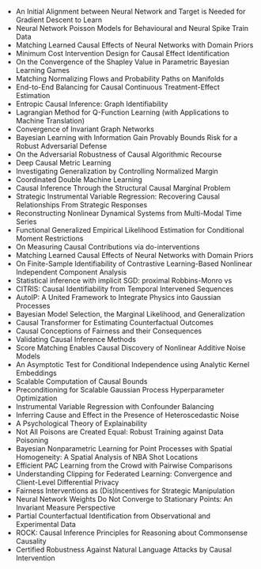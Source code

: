 - An Initial Alignment between Neural Network and Target is Needed for Gradient Descent to Learn
- Neural Network Poisson Models for Behavioural and Neural Spike Train Data
- Matching Learned Causal Effects of Neural Networks with Domain Priors
- Minimum Cost Intervention Design for Causal Effect Identification
- On the Convergence of the Shapley Value in Parametric Bayesian Learning Games
- Matching Normalizing Flows and Probability Paths on Manifolds
- End-to-End Balancing for Causal Continuous Treatment-Effect Estimation
- Entropic Causal Inference: Graph Identifiability
- Lagrangian Method for Q-Function Learning (with Applications to Machine Translation)
- Convergence of Invariant Graph Networks
- Bayesian Learning with Information Gain Provably Bounds Risk for a Robust Adversarial Defense
- On the Adversarial Robustness of Causal Algorithmic Recourse
- Deep Causal Metric Learning
- Investigating Generalization by Controlling Normalized Margin
- Coordinated Double Machine Learning
- Causal Inference Through the Structural Causal Marginal Problem
- Strategic Instrumental Variable Regression: Recovering Causal Relationships From Strategic Responses
- Reconstructing Nonlinear Dynamical Systems from Multi-Modal Time Series
- Functional Generalized Empirical Likelihood Estimation for Conditional Moment Restrictions
- On Measuring Causal Contributions via do-interventions
- Matching Learned Causal Effects of Neural Networks with Domain Priors
- On Finite-Sample Identifiability of Contrastive Learning-Based Nonlinear Independent Component Analysis
- Statistical inference with implicit SGD: proximal Robbins-Monro vs
- CITRIS: Causal Identifiability from Temporal Intervened Sequences
- AutoIP: A United Framework to Integrate Physics into Gaussian Processes
- Bayesian Model Selection, the Marginal Likelihood, and Generalization
- Causal Transformer for Estimating Counterfactual Outcomes
- Causal Conceptions of Fairness and their Consequences
- Validating Causal Inference Methods
- Score Matching Enables Causal Discovery of Nonlinear Additive Noise Models
- An Asymptotic Test for Conditional Independence using Analytic Kernel Embeddings
- Scalable Computation of Causal Bounds
- Preconditioning for Scalable Gaussian Process Hyperparameter Optimization
- Instrumental Variable Regression with Confounder Balancing
- Inferring Cause and Effect in the Presence of Heteroscedastic Noise
- A Psychological Theory of Explainability
- Not All Poisons are Created Equal: Robust Training against Data Poisoning
- Bayesian Nonparametric Learning for Point Processes with Spatial Homogeneity: A Spatial Analysis of NBA Shot Locations
- Efficient PAC Learning from the Crowd with Pairwise Comparisons
- Understanding Clipping for Federated Learning: Convergence and Client-Level Differential Privacy
- Fairness Interventions as (Dis)Incentives for Strategic Manipulation
- Neural Network Weights Do Not Converge to Stationary Points: An Invariant Measure Perspective
- Partial Counterfactual Identification from Observational and Experimental Data
- ROCK: Causal Inference Principles for Reasoning about Commonsense Causality
- Certified Robustness Against Natural Language Attacks by Causal Intervention